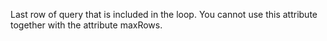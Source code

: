 Last row of query that is included in the loop. You cannot use this attribute together with the attribute maxRows.